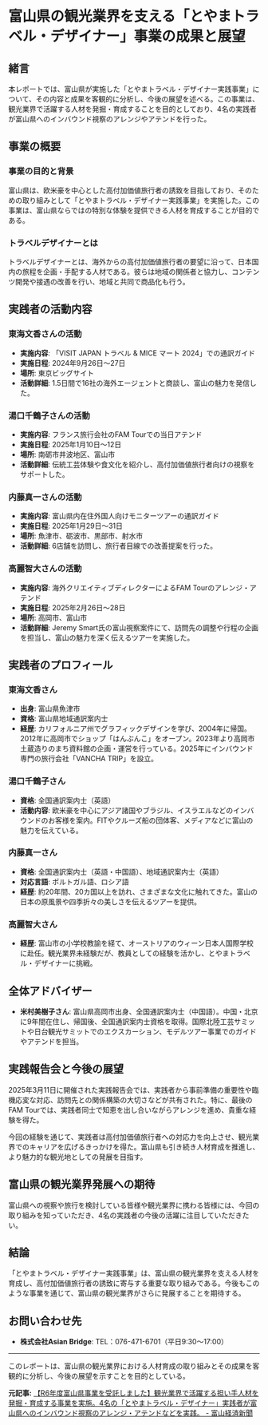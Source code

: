 # 富山県の観光業界を支える「とやまトラベル・デザイナー」事業の成果と展望

## 緒言

本レポートでは、富山県が実施した「とやまトラベル・デザイナー実践事業」について、その内容と成果を客観的に分析し、今後の展望を述べる。この事業は、観光業界で活躍する人材を発掘・育成することを目的としており、4名の実践者が富山県へのインバウンド視察のアレンジやアテンドを行った。

## 事業の概要

### 事業の目的と背景

富山県は、欧米豪を中心とした高付加価値旅行者の誘致を目指しており、そのための取り組みとして「とやまトラベル・デザイナー実践事業」を実施した。この事業は、富山県ならではの特別な体験を提供できる人材を育成することが目的である。

### トラベルデザイナーとは

トラベルデザイナーとは、海外からの高付加価値旅行者の要望に沿って、日本国内の旅程を企画・手配する人材である。彼らは地域の関係者と協力し、コンテンツ開発や接遇の改善を行い、地域と共同で商品化も行う。

## 実践者の活動内容

### 東海文香さんの活動

- **実施内容**: 「VISIT JAPAN トラベル & MICE マート 2024」での通訳ガイド
- **実施日程**: 2024年9月26日～27日
- **場所**: 東京ビッグサイト
- **活動詳細**: 1.5日間で16社の海外エージェントと商談し、富山の魅力を発信した。

### 湯口千鶴子さんの活動

- **実施内容**: フランス旅行会社のFAM Tourでの当日アテンド
- **実施日程**: 2025年1月10日～12日
- **場所**: 南砺市井波地区、富山市
- **活動詳細**: 伝統工芸体験や食文化を紹介し、高付加価値旅行者向けの視察をサポートした。

### 内藤真一さんの活動

- **実施内容**: 富山県内在住外国人向けモニターツアーの通訳ガイド
- **実施日程**: 2025年1月29日～31日
- **場所**: 魚津市、砺波市、黒部市、射水市
- **活動詳細**: 6店舗を訪問し、旅行者目線での改善提案を行った。

### 高麗智大さんの活動

- **実施内容**: 海外クリエイティブディレクターによるFAM Tourのアレンジ・アテンド
- **実施日程**: 2025年2月26日～28日
- **場所**: 高岡市、富山市
- **活動詳細**: Jeremy Smart氏の富山視察案件にて、訪問先の調整や行程の企画を担当し、富山の魅力を深く伝えるツアーを実施した。

## 実践者のプロフィール

### 東海文香さん

- **出身**: 富山県魚津市
- **資格**: 富山県地域通訳案内士
- **経歴**: カリフォルニア州でグラフィックデザインを学び、2004年に帰国。2012年に高岡市でショップ「はんぶんこ」をオープン。2023年より高岡市土蔵造りのまち資料館の企画・運営を行っている。2025年にインバウンド専門の旅行会社「VANCHA TRIP」を設立。

### 湯口千鶴子さん

- **資格**: 全国通訳案内士（英語）
- **活動内容**: 欧米豪を中心にアジア諸国やブラジル、イスラエルなどのインバウンドのお客様を案内。FITやクルーズ船の団体客、メディアなどに富山の魅力を伝えている。

### 内藤真一さん

- **資格**: 全国通訳案内士（英語・中国語）、地域通訳案内士（英語）
- **対応言語**: ポルトガル語、ロシア語
- **経歴**: 約20年間、20カ国以上を訪れ、さまざまな文化に触れてきた。富山の日本の原風景や四季折々の美しさを伝えるツアーを提供。

### 高麗智大さん

- **経歴**: 富山市の小学校教諭を経て、オーストリアのウィーン日本人国際学校に赴任。観光業界未経験だが、教員としての経験を活かし、とやまトラベル・デザイナーに挑戦。

## 全体アドバイザー

- **米村美樹子さん**: 富山県高岡市出身、全国通訳案内士（中国語）。中国・北京に9年間在住し、帰国後、全国通訳案内士資格を取得。国際北陸工芸サミットや日台観光サミットでのエクスカーション、モデルツアー事業でのガイドやアテンドを担当。

## 実践報告会と今後の展望

2025年3月11日に開催された実践報告会では、実践者から事前準備の重要性や臨機応変な対応、訪問先との関係構築の大切さなどが共有された。特に、最後のFAM Tourでは、実践者同士で知恵を出し合いながらアレンジを進め、貴重な経験を得た。

今回の経験を通じて、実践者は高付加価値旅行者への対応力を向上させ、観光業界でのキャリアを広げるきっかけを得た。富山県も引き続き人材育成を推進し、より魅力的な観光地としての発展を目指す。

## 富山県の観光業界発展への期待

富山県への視察や旅行を検討している皆様や観光業界に携わる皆様には、今回の取り組みを知っていただき、4名の実践者の今後の活躍に注目していただきたい。

## 結論

「とやまトラベル・デザイナー実践事業」は、富山県の観光業界を支える人材を育成し、高付加価値旅行者の誘致に寄与する重要な取り組みである。今後もこのような事業を通じて、富山県の観光業界がさらに発展することを期待する。

## お問い合わせ先

- **株式会社Asian Bridge**: TEL：076-471-6701（平日9:30～17:00）

---

このレポートは、富山県の観光業界における人材育成の取り組みとその成果を客観的に分析し、今後の展望を示すことを目的としている。

**元記事:** [【R6年度富山県事業を受託しました】観光業界で活躍する担い手人材を発掘・育成する事業を実施。4名の「とやまトラベル・デザイナー」実践者が富山県へのインバウンド視察のアレンジ・アテンドなどを実践。 - 富山経済新聞](https://toyama.keizai.biz/release/395597/)